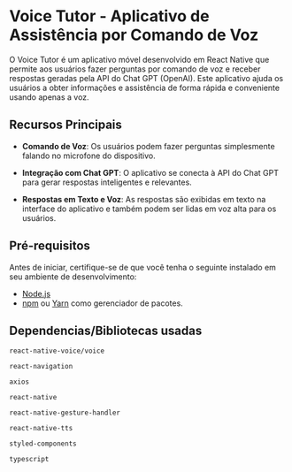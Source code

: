 # Voice Tutor - Aplicativo de Assistência por Comando de Voz

O Voice Tutor é um aplicativo móvel desenvolvido em React Native que permite aos usuários fazer perguntas por comando de voz e receber respostas geradas pela API do Chat GPT (OpenAI). Este aplicativo ajuda os usuários a obter informações e assistência de forma rápida e conveniente usando apenas a voz.

## Recursos Principais

- **Comando de Voz**: Os usuários podem fazer perguntas simplesmente falando no microfone do dispositivo.

- **Integração com Chat GPT**: O aplicativo se conecta à API do Chat GPT para gerar respostas inteligentes e relevantes.

- **Respostas em Texto e Voz**: As respostas são exibidas em texto na interface do aplicativo e também podem ser lidas em voz alta para os usuários.


## Pré-requisitos

Antes de iniciar, certifique-se de que você tenha o seguinte instalado em seu ambiente de desenvolvimento:

- [Node.js](https://nodejs.org/)
- [npm](https://www.npmjs.com/) ou [Yarn](https://yarnpkg.com/) como gerenciador de pacotes.

## Dependencias/Bibliotecas usadas

    react-native-voice/voice
    
    react-navigation
    
    axios
    
    react-native
    
    react-native-gesture-handler
    
    react-native-tts
    
    styled-components
    
    typescript

